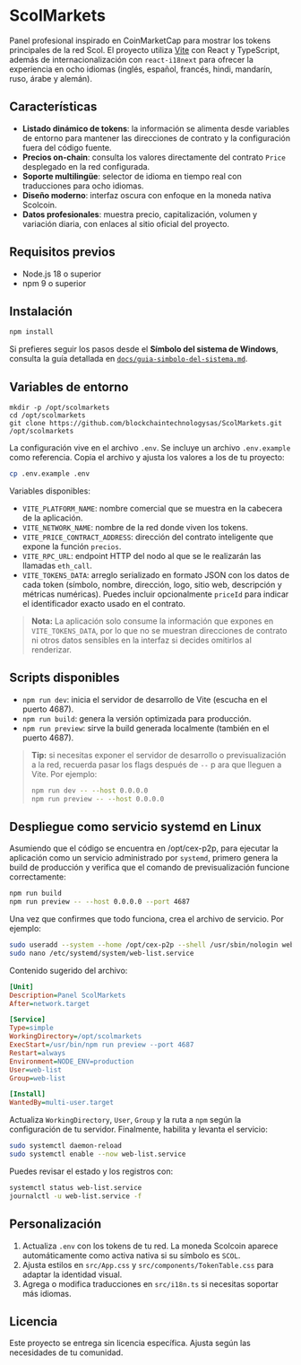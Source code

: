 # ScolMarkets

Panel profesional inspirado en CoinMarketCap para mostrar los tokens principales de la red Scol. El proyecto utiliza [Vite](https://vitejs.dev/) con React y TypeScript, además de internacionalización con `react-i18next` para ofrecer la experiencia en ocho idiomas (inglés, español, francés, hindi, mandarín, ruso, árabe y alemán).

## Características

- **Listado dinámico de tokens**: la información se alimenta desde variables de entorno para mantener las direcciones de contrato y la configuración fuera del código fuente.
- **Precios on-chain**: consulta los valores directamente del contrato `Price` desplegado en la red configurada.
- **Soporte multilingüe**: selector de idioma en tiempo real con traducciones para ocho idiomas.
- **Diseño moderno**: interfaz oscura con enfoque en la moneda nativa Scolcoin.
- **Datos profesionales**: muestra precio, capitalización, volumen y variación diaria, con enlaces al sitio oficial del proyecto.

## Requisitos previos

- Node.js 18 o superior
- npm 9 o superior

## Instalación

```bash
npm install
```

Si prefieres seguir los pasos desde el **Símbolo del sistema de Windows**, consulta la guía detallada en [`docs/guia-simbolo-del-sistema.md`](docs/guia-simbolo-del-sistema.md).

## Variables de entorno

```
mkdir -p /opt/scolmarkets
cd /opt/scolmarkets
git clone https://github.com/blockchaintechnologysas/ScolMarkets.git /opt/scolmarkets
```

La configuración vive en el archivo `.env`. Se incluye un archivo `.env.example` como referencia. Copia el archivo y ajusta los valores a los de tu proyecto:

```bash
cp .env.example .env
```

Variables disponibles:

- `VITE_PLATFORM_NAME`: nombre comercial que se muestra en la cabecera de la aplicación.
- `VITE_NETWORK_NAME`: nombre de la red donde viven los tokens.
- `VITE_PRICE_CONTRACT_ADDRESS`: dirección del contrato inteligente que expone la función `precios`.
- `VITE_RPC_URL`: endpoint HTTP del nodo al que se le realizarán las llamadas `eth_call`.
- `VITE_TOKENS_DATA`: arreglo serializado en formato JSON con los datos de cada token (símbolo, nombre, dirección, logo, sitio web, descripción y métricas numéricas). Puedes incluir opcionalmente `priceId` para indicar el identificador exacto usado en el contrato.

> **Nota:** La aplicación solo consume la información que expones en `VITE_TOKENS_DATA`, por lo que no se muestran direcciones de contrato ni otros datos sensibles en la interfaz si decides omitirlos al renderizar.

## Scripts disponibles

- `npm run dev`: inicia el servidor de desarrollo de Vite (escucha en el puerto 4687).
- `npm run build`: genera la versión optimizada para producción.
- `npm run preview`: sirve la build generada localmente (también en el puerto 4687).

> **Tip:** si necesitas exponer el servidor de desarrollo o previsualización a la red, recuerda pasar los flags después de `--` p
ara que lleguen a Vite. Por ejemplo:
>
> ```bash
> npm run dev -- --host 0.0.0.0
> npm run preview -- --host 0.0.0.0
> ```

## Despliegue como servicio systemd en Linux

Asumiendo que el código se encuentra en /opt/cex-p2p, para ejecutar la aplicación como un servicio administrado por `systemd`, primero genera la build de producción y verifica que el comando de previsualización funcione correctamente:

```bash
npm run build
npm run preview -- --host 0.0.0.0 --port 4687
```

Una vez que confirmes que todo funciona, crea el archivo de servicio. Por ejemplo:

```bash
sudo useradd --system --home /opt/cex-p2p --shell /usr/sbin/nologin web-list
sudo nano /etc/systemd/system/web-list.service
```

Contenido sugerido del archivo:

```ini
[Unit]
Description=Panel ScolMarkets
After=network.target

[Service]
Type=simple
WorkingDirectory=/opt/scolmarkets
ExecStart=/usr/bin/npm run preview --port 4687
Restart=always
Environment=NODE_ENV=production
User=web-list
Group=web-list

[Install]
WantedBy=multi-user.target
```

Actualiza `WorkingDirectory`, `User`, `Group` y la ruta a `npm` según la configuración de tu servidor. Finalmente, habilita y levanta el servicio:

```bash
sudo systemctl daemon-reload
sudo systemctl enable --now web-list.service
```

Puedes revisar el estado y los registros con:

```bash
systemctl status web-list.service
journalctl -u web-list.service -f
```

## Personalización

1. Actualiza `.env` con los tokens de tu red. La moneda Scolcoin aparece automáticamente como activa nativa si su símbolo es `SCOL`.
2. Ajusta estilos en `src/App.css` y `src/components/TokenTable.css` para adaptar la identidad visual.
3. Agrega o modifica traducciones en `src/i18n.ts` si necesitas soportar más idiomas.

## Licencia

Este proyecto se entrega sin licencia específica. Ajusta según las necesidades de tu comunidad.
